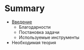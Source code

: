 # Summary

* [Введение](vvedenie.md)
   * Благодарности
   * Постановка задачи
   * Используемые инструменты
* Необходимая теория

